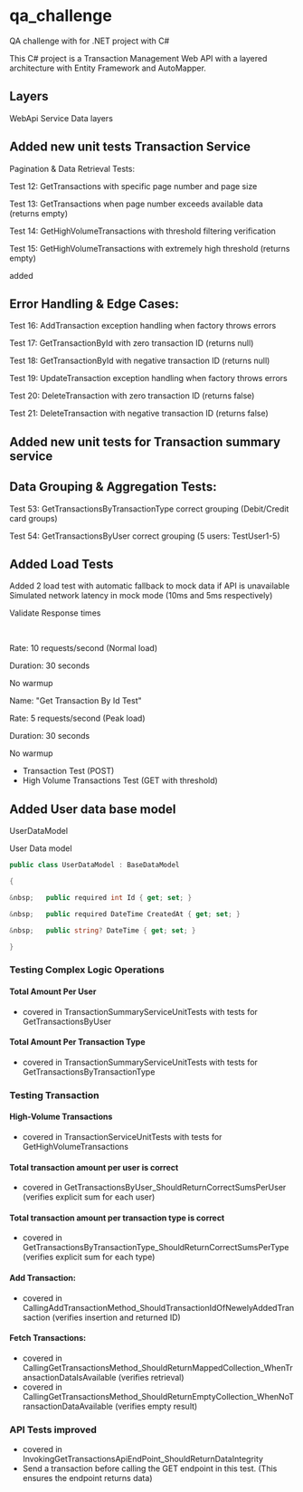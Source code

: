 # qa\_challenge

QA challenge with for .NET project with C#

This C# project is a Transaction Management Web API with a layered architecture with Entity Framework and AutoMapper.

## Layers

WebApi
Service
Data layers

## Added new unit tests Transaction Service



Pagination \& Data Retrieval Tests:

Test 12: GetTransactions with specific page number and page size

Test 13: GetTransactions when page number exceeds available data (returns empty)

Test 14: GetHighVolumeTransactions with threshold filtering verification

Test 15: GetHighVolumeTransactions with extremely high threshold (returns empty)



added



## Error Handling \& Edge Cases:

Test 16: AddTransaction exception handling when factory throws errors



Test 17: GetTransactionById with zero transaction ID (returns null)



Test 18: GetTransactionById with negative transaction ID (returns null)



Test 19: UpdateTransaction exception handling when factory throws errors



Test 20: DeleteTransaction with zero transaction ID (returns false)



Test 21: DeleteTransaction with negative transaction ID (returns false)


## Added new unit tests for Transaction summary service



## Data Grouping \& Aggregation Tests:

Test 53: GetTransactionsByTransactionType correct grouping (Debit/Credit card groups)



Test 54: GetTransactionsByUser correct grouping (5 users: TestUser1-5)

## Added Load Tests

Added 2 load test with automatic fallback to mock data if API is unavailable
Simulated network latency in mock mode (10ms and 5ms respectively)

Validate Response times

 

Rate: 10 requests/second (Normal load)

Duration: 30 seconds

No warmup



Name: "Get Transaction By Id Test"

Rate: 5 requests/second (Peak load)

Duration: 30 seconds

No warmup

- Transaction Test (POST)
- High Volume Transactions Test (GET with threshold)


## Added User data base model
UserDataModel


User Data model 
```csharp
public class UserDataModel : BaseDataModel

{

&nbsp;   public required int Id { get; set; }

&nbsp;   public required DateTime CreatedAt { get; set; }

&nbsp;   public string? DateTime { get; set; }

}
```

### Testing Complex Logic Operations

#### Total Amount Per User
- covered in TransactionSummaryServiceUnitTests with tests for GetTransactionsByUser

#### Total Amount Per Transaction Type
- covered in TransactionSummaryServiceUnitTests with tests for GetTransactionsByTransactionType

### Testing Transaction

#### High-Volume Transactions
- covered in TransactionServiceUnitTests with tests for GetHighVolumeTransactions

#### Total transaction amount per user is correct
- covered in GetTransactionsByUser_ShouldReturnCorrectSumsPerUser (verifies explicit sum for each user)

#### Total transaction amount per transaction type is correct
- covered in GetTransactionsByTransactionType_ShouldReturnCorrectSumsPerType (verifies explicit sum for each type)

####  Add Transaction:
- covered in CallingAddTransactionMethod_ShouldTransactionIdOfNewelyAddedTransaction (verifies insertion and returned ID)

####  Fetch Transactions:
- covered in CallingGetTransactionsMethod_ShouldReturnMappedCollection_WhenTransactionDataIsAvailable (verifies retrieval)
- covered in CallingGetTransactionsMethod_ShouldReturnEmptyCollection_WhenNoTransactionDataAvailable (verifies empty result)



### API Tests improved
- covered in InvokingGetTransactionsApiEndPoint_ShouldReturnDataIntegrity
- Send a transaction before calling the GET endpoint in this test. (This ensures the endpoint returns data)



